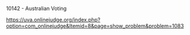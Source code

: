 10142 - Australian Voting

https://uva.onlinejudge.org/index.php?option=com_onlinejudge&Itemid=8&page=show_problem&problem=1083
